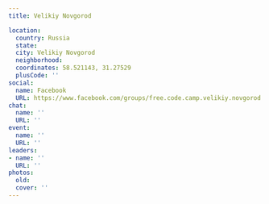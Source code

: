 ```yaml
---
title: Velikiy Novgorod

location:
  country: Russia
  state: 
  city: Velikiy Novgorod
  neighborhood: 
  coordinates: 58.521143, 31.27529
  plusCode: ''
social:
  name: Facebook
  URL: https://www.facebook.com/groups/free.code.camp.velikiy.novgorod
chat:
  name: ''
  URL: ''
event:
  name: ''
  URL: ''
leaders:
- name: ''
  URL: ''
photos:
  old: 
  cover: ''
---
```

